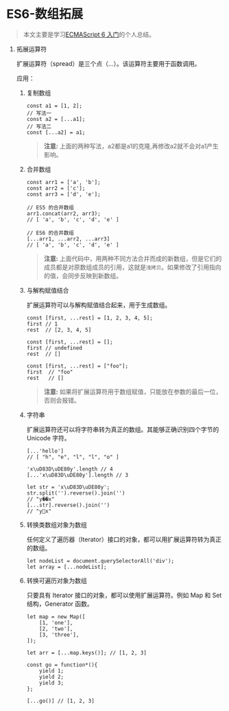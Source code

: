 # ES6-数组拓展
>本文主要是学习[ECMAScript 6 入门](https://es6.ruanyifeng.com/#docs/array#Array-from)的个人总结。

1. 拓展运算符

    扩展运算符（spread）是三个点（...）。该运算符主要用于函数调用。

    应用：
    1. 复制数组
        ```
        const a1 = [1, 2];
        // 写法一
        const a2 = [...a1];
        // 写法二
        const [...a2] = a1;
        ```
        > **注意:** 上面的两种写法，a2都是a1的克隆,再修改a2就不会对a1产生影响。
    2. 合并数组
        ```
        const arr1 = ['a', 'b'];
        const arr2 = ['c'];
        const arr3 = ['d', 'e'];

        // ES5 的合并数组
        arr1.concat(arr2, arr3);
        // [ 'a', 'b', 'c', 'd', 'e' ]

        // ES6 的合并数组
        [...arr1, ...arr2, ...arr3]
        // [ 'a', 'b', 'c', 'd', 'e' ]
        ```
        > **注意:** 上面代码中，用两种不同方法合并而成的新数组，但是它们的成员都是对原数组成员的引用，这就是`浅拷贝`。如果修改了引用指向的值，会同步反映到新数组。
    3. 与解构赋值结合

        扩展运算符可以与解构赋值结合起来，用于生成数组。
        ```
        const [first, ...rest] = [1, 2, 3, 4, 5];
        first // 1
        rest  // [2, 3, 4, 5]

        const [first, ...rest] = [];
        first // undefined
        rest  // []

        const [first, ...rest] = ["foo"];
        first  // "foo"
        rest   // []
        ```
         > **注意:** 如果将扩展运算符用于数组赋值，只能放在参数的最后一位，否则会报错。
    4. 字符串

        扩展运算符还可以将字符串转为真正的数组。其能够正确识别四个字节的 Unicode 字符。
        ```
        [...'hello']
        // [ "h", "e", "l", "l", "o" ]

        'x\uD83D\uDE80y'.length // 4
        [...'x\uD83D\uDE80y'].length // 3

        let str = 'x\uD83D\uDE80y';
        str.split('').reverse().join('')
        // "y��x"
        [...str].reverse().join('')
        // "y🚀x"
        ```
    5. 转换类数组对象为数组

        任何定义了遍历器（Iterator）接口的对象，都可以用扩展运算符转为真正的数组。
        ```
        let nodeList = document.querySelectorAll('div');
        let array = [...nodeList];
        ```
    6. 转换可遍历对象为数组 
    
        只要具有 Iterator 接口的对象，都可以使用扩展运算符。例如 Map 和 Set 结构，Generator 函数。
        ```
        let map = new Map([
            [1, 'one'],
            [2, 'two'],
            [3, 'three'],
        ]);

        let arr = [...map.keys()]; // [1, 2, 3]

        const go = function*(){
            yield 1;
            yield 2;
            yield 3;
        };

        [...go()] // [1, 2, 3]
        ```


